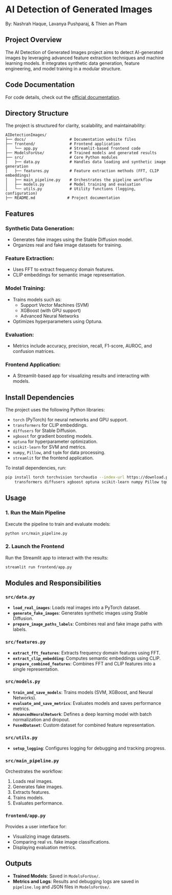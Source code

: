 # AI Detection of Generated Images

By: Nashrah Haque, Lavanya Pushparaj, & Thien an Pham

## Project Overview

The AI Detection of Generated Images project aims to detect AI-generated images by leveraging advanced feature extraction techniques and machine learning models. It integrates synthetic data generation, feature engineering, and model training in a modular structure.


##  Code Documentation

For code details, check out the [official documentation](https://lavanpush.github.io/Image-Detection/).

## Directory Structure

The project is structured for clarity, scalability, and maintainability:

```plaintext
AIDetectionImages/
├── docs/                   # Documentation website files
├── frontend/               # Frontend application
│   └── app.py              # Streamlit-based frontend code
├── ModelsForUse/           # Trained models and generated results
├── src/                    # Core Python modules
│   ├── data.py             # Handles data loading and synthetic image generation
│   ├── features.py         # Feature extraction methods (FFT, CLIP embeddings)
│   ├── main_pipeline.py    # Orchestrates the pipeline workflow
│   ├── models.py           # Model training and evaluation
│   └── utils.py            # Utility functions (logging, configuration)
├── README.md              # Project documentation

```

## Features

### Synthetic Data Generation:
- Generates fake images using the Stable Diffusion model.
- Organizes real and fake image datasets for training.

### Feature Extraction:
- Uses FFT to extract frequency domain features.
- CLIP embeddings for semantic image representation.

### Model Training:
- Trains models such as:
  - Support Vector Machines (SVM)
  - XGBoost (with GPU support)
  - Advanced Neural Networks
- Optimizes hyperparameters using Optuna.

### Evaluation:
- Metrics include accuracy, precision, recall, F1-score, AUROC, and confusion matrices.

### Frontend Application:
- A Streamlit-based app for visualizing results and interacting with models.


## Install Dependencies

The project uses the following Python libraries:
- `torch` (PyTorch) for neural networks and GPU support.
- `transformers` for CLIP embeddings.
- `diffusers` for Stable Diffusion.
- `xgboost` for gradient boosting models.
- `optuna` for hyperparameter optimization.
- `scikit-learn` for SVM and metrics.
- `numpy`, `Pillow`, and `tqdm` for data processing.
- `streamlit` for the frontend application.

To install dependencies, run:

```bash
pip install torch torchvision torchaudio --index-url https://download.pytorch.org/whl/cu118 \
    transformers diffusers xgboost optuna scikit-learn numpy Pillow tqdm streamlit
```

## Usage

### 1. Run the Main Pipeline  
Execute the pipeline to train and evaluate models:  
```bash
python src/main_pipeline.py
```

### 2. Launch the Frontend  
Run the Streamlit app to interact with the results:  

```bash
streamlit run frontend/app.py
```

## Modules and Responsibilities

### `src/data.py`  
- **`load_real_images`**: Loads real images into a PyTorch dataset.  
- **`generate_fake_images`**: Generates synthetic images using Stable Diffusion.  
- **`prepare_image_paths_labels`**: Combines real and fake image paths with labels.  

### `src/features.py`  
- **`extract_fft_features`**: Extracts frequency domain features using FFT.  
- **`extract_clip_embedding`**: Computes semantic embeddings using CLIP.  
- **`prepare_combined_features`**: Combines FFT and CLIP features into a single representation.  

### `src/models.py`  
- **`train_and_save_models`**: Trains models (SVM, XGBoost, and Neural Networks).  
- **`evaluate_and_save_metrics`**: Evaluates models and saves performance metrics.  
- **`AdvancedNeuralNetwork`**: Defines a deep learning model with batch normalization and dropout.  
- **`FusedDataset`**: Custom dataset for combined feature representation.  

### `src/utils.py`  
- **`setup_logging`**: Configures logging for debugging and tracking progress.  

### `src/main_pipeline.py`  
Orchestrates the workflow:  
1. Loads real images.  
2. Generates fake images.  
3. Extracts features.  
4. Trains models.  
5. Evaluates performance.  

### `frontend/app.py`  
Provides a user interface for:  
- Visualizing image datasets.  
- Comparing real vs. fake image classifications.  
- Displaying evaluation metrics.  


## Outputs

- **Trained Models**: Saved in `ModelsForUse/`.  
- **Metrics and Logs**: Results and debugging logs are saved in `pipeline.log` and JSON files in `ModelsForUse/`.  


